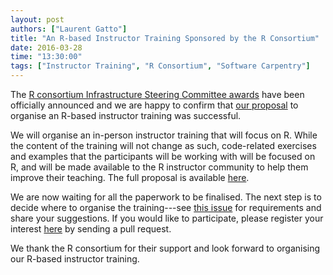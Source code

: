 ```yaml
---
layout: post
authors: ["Laurent Gatto"]
title: "An R-based Instructor Training Sponsored by the R Consortium"
date: 2016-03-28
time: "13:30:00"
tags: ["Instructor Training", "R Consortium", "Software Carpentry"]
---
```


The [R consortium Infrastructure Steering Committee awards](https://www.r-consortium.org/news/announcement/2016/03/r-consortium-funds-technical-initiatives-community-events-and-training)
have been officially announced and we are happy to confirm that
[our proposal](https://github.com/lgatto/SC-ICS-Proposal) to organise an
R-based instructor training was successful.

We will organise an in-person instructor training that will focus
on R. While the content of the training will not change as such,
code-related exercises and examples that the participants will be
working with will be focused on R, and will be made available to the R
instructor community to help them improve their teaching. The full
proposal is available [here](https://github.com/lgatto/SC-ICS-Proposal/blob/master/SC-ISC-proposal.md).

We are now waiting for all the paperwork to be finalised.  The next step is
to decide where to organise the training---see
[this issue](https://github.com/lgatto/SC-ICS-Proposal/issues/9) for
requirements and share your suggestions. If you would like to
participate, please register your interest
[here](https://github.com/lgatto/SC-ICS-Proposal/blob/master/participants.md)
by sending a pull request.

We thank the R consortium for their support and look forward to
organising our R-based instructor training.
